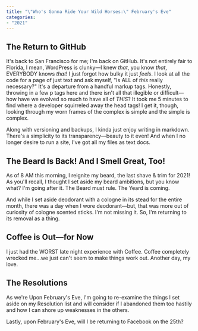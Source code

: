 ```yaml
---
title: "\"Who's Gonna Ride Your Wild Horses:\" February's Eve"
categories:
- "2021"
---
```


## The Return to GitHub

It's back to San Francisco for me; I'm back on GitHub.  It's not entirely fair to Florida, I mean, WordPress is clunky—I knew *that*, you know *that*, EVERYBODY knows *that*!  I just forgot how bulky it just *feels*.  I look at all the code for a page of just text and ask myself, "Is ALL of *this* really necessary?"  It's a departure from a handful markup tags.  Honestly, throwing in a few p tags here and there isn't all that illegible or difficult—how have we evolved so much to have all of *THIS*?  It took me 5 minutes to find where a developer squirreled away the head tags!  I get it, though, looking through my worn frames of the complex is simple and the simple is complex.

Along with versioning and backups, I kinda just enjoy writing in markdown.  There's a simplicity to its transparency—beauty to it even!  And when I no longer desire to run a site, I've got all my files as text docs.

## The Beard Is Back!  And I Smell Great, Too!

As of 8 AM this morning, I reignite my beard, the last shave & trim for 2021!  As you'll recall, I thought I set aside my beard ambitions, but you know what?  I'm going after it.  The Beard must rule. The Yeard is coming.

And while I set aside deodorant with a cologne in its stead for the entire month, there was a day when I wore deodorant—but, that was more out of curiosity of cologne scented sticks.  I'm not missing it.  So, I'm returning to its removal as a thing.

## Coffee is Out—for Now

I just had the WORST late night experience with Coffee.  Coffee completely wrecked me...we just can't seem to make things work out.  Another day, my love.

## The Resolutions 

As we're Upon February's Eve, I'm going to re-examine the things I set aside on my Resolution list and will consider if I abandoned them too hastily and how I can shore up weaknesses in the others.

Lastly, upon February's Eve, will I be returning to Facebook on the 25th?  

